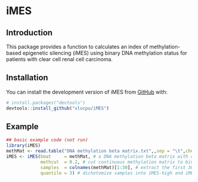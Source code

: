 # iMES

<!-- badges: start -->
<!-- badges: end -->

## Introduction

This package provides a function to calculates an index of methylation-based epigenetic silencing (iMES) using binary DNA methylation status for patients with clear cell renal cell carcinoma.

## Installation

You can install the development version of iMES from [GitHub](https://github.com/) with:

``` r
# install.packages("devtools")
devtools::install_github("xlucpu/iMES")
```

## Example
``` r
## basic example code (not run)
library(iMES)
methMat <- read.table("DNA methylation beta matrix.txt",,sep = "\t",check.names = F,row.names = 1,header = T,stringsAsFactors = F)
iMES <- iMES(bmat     = methMat, # a DNA methylation beta matrix with continuous values as input
             methcut  = 0.2, # cut continuous methylation matrix to binary methylation status
             samples  = colnames(methMat)[1:30], # extract the first 30 samples to calculate iMES
             quantile = 3) # dichotomize samples into iMES-high and iMES-low based on a general tertile cutoff
```

